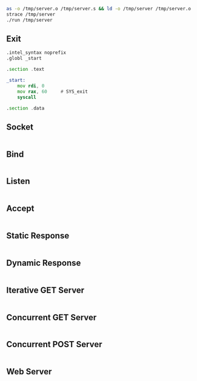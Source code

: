 ```bash
as -o /tmp/server.o /tmp/server.s && ld -o /tmp/server /tmp/server.o
strace /tmp/server
./run /tmp/server
```

## Exit
```asm
.intel_syntax noprefix
.globl _start

.section .text

_start:
    mov rdi, 0
    mov rax, 60     # SYS_exit
    syscall

.section .data

```
## Socket
```asm


```
## Bind
```asm


```
## Listen
```asm


```
## Accept
```asm


```
## Static Response
```asm


```
## Dynamic Response
```asm


```
## Iterative GET Server
```asm


```
## Concurrent GET Server
```asm


```
## Concurrent POST Server
```asm


```
## Web Server
```asm


```
